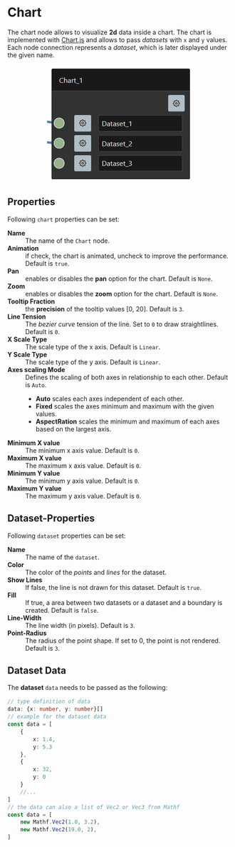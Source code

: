 # Chart

The chart node allows to visualize **2d** data inside a chart. 
The chart is implemented with [Chart.js](https://www.chartjs.org/) and allows to pass *datasets* with `x` and `y` values.
Each node connection represents a *dataset*, which is later displayed under the given name.

<p align="center">
    <img alt="Chart" src="./assets/documentation/png/chart.png">
</p>

## Properties

Following `chart` properties can be set:

<dl>
  <dt><b>Name</b></dt>
  <dd>The name of the <code>Chart</code> node.</dd>

  <dt><b>Animation</b></dt>
  <dd>if check, the chart is animated, uncheck to improve the performance. Default is <code>true</code>.</dd>

  <dt><b>Pan</b></dt>
  <dd>enables or disables the <b>pan</b> option for the chart. Default is <code>None</code>.</dd>

  <dt><b>Zoom</b></dt>
  <dd>enables or disables the <b>zoom</b> option for the chart. Default is <code>None</code>.</dd>

  <dt><b>Tooltip Fraction</b></dt>
  <dd>the <b>precision</b> of the tooltip values [0, 20]. Default is <code>3</code>.</dd>

  <dt><b>Line Tension</b></dt>
  <dd>The <i>bezier curve</i> tension of the line. Set to <code>0</code> to draw straightlines. Default is <code>0</code>.</dd>

  <dt><b>X Scale Type</b></dt>
  <dd>The scale type of the x axis. Default is <code>Linear</code>.</dd>

  <dt><b>Y Scale Type</b></dt>
  <dd>The scale type of the y axis. Default is <code>Linear</code>.</dd>

  <dt><b>Axes scaling Mode</b></dt>
  <dd>Defines the scaling of both axes in relationship to each other. Default is <code>Auto</code>.
    <ul>
        <li><b>Auto</b> scales each axes independent of each other.</li>
        <li><b>Fixed</b> scales the axes minimum and maximum with the given values.</li>
        <li><b>AspectRation</b> scales the minimum and maximum of each axes based on the largest axis. </li>
    </ul>  
  </dd>

  <dt><b>Minimum X value</b></dt>
  <dd>The minimum x axis value. Default is <code>0</code>.</dd>

  <dt><b>Maximum X value</b></dt>
  <dd>The maximum x axis value. Default is <code>0</code>.</dd>

  <dt><b>Minimum Y value</b></dt>
  <dd>The minimum y axis value. Default is <code>0</code>.</dd>

  <dt><b>Maximum Y value</b></dt>
  <dd>The maximum y axis value. Default is <code>0</code>.</dd>
</dl>

## Dataset-Properties

Following `dataset` properties can be set:

<dl>
  <dt><b>Name</b></dt>
  <dd>The name of the <code>dataset</code>.</dd>

  <dt><b>Color</b></dt>
  <dd>The color of the <i>points</i> and <i>lines</i> for the dataset.</dd>

  <dt><b>Show Lines</b></dt>
  <dd>If false, the line is not drawn for this dataset. Default is <code>true</code>.</dd>

  <dt><b>Fill</b></dt>
  <dd>If true, a area between two datasets or a dataset and a boundary is created. Default is <code>false</code>.</dd>

  <dt><b>Line-Width</b></dt>
  <dd>The line width (in pixels). Default is <code>3</code>.</dd>

  <dt><b>Point-Radius</b></dt>
  <dd>The radius of the point shape. If set to 0, the point is not rendered. Default is <code>3</code>.</dd>

</dl>

## Dataset Data

The **dataset** `data` needs to be passed as the following:

```typescript
// type definition of data
data: {x: number, y: number}[]
// example for the dataset data
const data = [
    {
        x: 1.4,
        y: 5.3
    },
    {
        x: 32,
        y: 0
    }
    //...
]
// the data can also a list of Vec2 or Vec3 from Mathf
const data = [
    new Mathf.Vec2(1.0, 3.2),
    new Mathf.Vec2(19.0, 2),
]
```